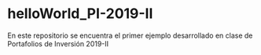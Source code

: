 # helloWorld_PI-2019-II
En este repositorio se encuentra el primer ejemplo desarrollado en clase de Portafolios de Inversión 2019-II
